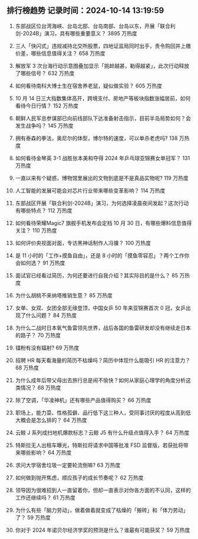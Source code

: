
## 排行榜趋势 记录时间：2024-10-14 13:19:59
  
  1. 东部战区位台湾海峡、台岛北部、台岛南部、台岛以东，开展「联合利剑-2024B」演习，具有哪些重要意义？ 3895 万热度
    
  2. 三人「快闪式」违规减持北交所股票，四地证监局同时出手，责令购回并上缴价差，哪些信息值得关注？ 658 万热度
    
  3. 解放军 3 次台海行动示意图叠加显示「挑衅越甚，勒得越紧」，此次行动释放了哪些信号？ 632 万热度
    
  4. 如何看待南科大博士生在宿舍养老鼠，疑似做实验？ 605 万热度
    
  5. 10 月 14 日三大指数集体高开，跨境支付、房地产等板块指数涨幅居前，如何看待今日行情？ 152 万热度
    
  6. 朝鲜人民军总参谋部已向前线部队下达准备射击指示，目前半岛局势如何？会发生战争吗？ 145 万热度
    
  7. 拥有泰森的拳法，奥尼尔的体型，博尔特的速度，可以单杀老虎吗? 138 万热度
    
  8. 如何看待金琴英 3-1 战胜张本美和夺得 2024 年乒乓球亚锦赛女单冠军？ 131 万热度
    
  9. 一直以来有个疑惑，博物馆里展出的文物到底是不是真品实物呢? 119 万热度
    
  10. 人工智能的发展可能会对芯片行业带来哪些变革影响？ 114 万热度
    
  11. 东部战区开展「联合利剑-2024B」演习，为何选择凌晨夜间发起？这次行动有哪些特点？ 112 万热度
    
  12. 如何看待荣耀Magic7 旗舰手机发布会定档 10 月 30 日，有哪些爆料信息值得关注？ 110 万热度
    
  13. 如何评价央视面对面，专访黑神话制作人冯骥？ 100 万热度
    
  14. 是 11 小时的「工作+摸鱼自由」，还是 8 小时的「摸鱼零容忍」？两个工作你会如何选？ 91 万热度
    
  15. 面试官已经看过简历，为何还要进行自我介绍？其实际目的是什么？ 85 万热度
    
  16. 为什么胡桃不来纳塔推销生意？ 85 万热度
    
  17. 女单、女双、女团全部无缘登顶，中国女乒 50 年来亚锦赛首次 0 冠，女乒出现了什么问题？ 84 万热度
    
  18. 为什么二战时日本氧气鱼雷领先世界，战后各国的鱼雷研发却没有继续走日本的路子？ 70 万热度
    
  19. 镭粉有没有辐射? 69 万热度
    
  20. 招聘 HR 每天看海量的简历不枯燥吗？简历中体现什么能吸引 HR 的注意力？ 68 万热度
    
  21. 为什么成年后带父母出去旅行总是闹不愉快？如何从家庭心理学的角度分析这类情况？ 68 万热度
    
  22. 除了空调，「华凌神机」还有哪些产品值得购买？ 66 万热度
    
  23. 职场上，能力菜、性格孤僻、品行低下这三种人，受同事讨厌的程度从高到低大概会是怎么排的？ 64 万热度
    
  24. 云鲸 J 系列成扫地机爆款标志？云鲸 J5 有什么升级点值得入手？ 64 万热度
    
  25. 特斯拉无人出租车曝光，特斯拉将请求中国等批准 FSD 监督版，若获批将带来哪些影响？ 64 万热度
    
  26. 求问大学宿舍垃圾一定要轮流倒嘛? 63 万热度
    
  27. 如何做到抛开焦虑，顺应孩子的成长节奏呢？ 62 万热度
    
  28. 领导因为很难招到人一直留着你，但却一直表示对你各方面的不认同，这样的工作还继续吗？ 61 万热度
    
  29. 为什么有些「脑力劳动」，做着做着就变成了枯燥的「搬砖」和「体力劳动」了？ 59 万热度
    
  30. 你对于 2024 年诺贝尔经济学奖的预测是什么？谁最有可能获奖？ 59 万热度
    